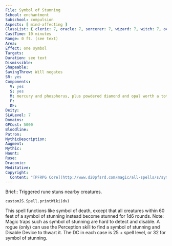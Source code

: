 ```yaml
---
File: Symbol of Stunning
School: enchantment
Subschool: compulsion
Aspects: [ mind-affecting ]
ClassList: { cleric: 7, oracle: 7, sorcerer: 7, wizard: 7, witch: 7, occultist: 5 }
CastTime: 10 minutes
Range: 0 ft. (see text)
Area: 
Effect: one symbol
Targets: 
Duration: see text
Dismissible: 
Shapeable: 
SavingThrow: Will negates
SR: yes
Components:
  V: yes
  S: yes
  M: mercury and phosphorus, plus powdered diamond and opal worth a total of 5,000 gp
  F: 
  DF: 
Deity: 
SLALevel: 7
Domains: 
GPCost: 5000
Bloodline: 
Patron: 
MythicDescription: 
Augment: 
Mythic: 
Haunt: 
Ruse: 
Draconic: 
Meditative: 
Copyright:
  Content: "[PFRPG Core](http://www.d20pfsrd.com/magic/all-spells/s/symbol-of-stunning)"
---
```

Brief:: Triggered rune stuns nearby creatures.

```dataviewjs
customJS.Spell.printWiki(dv)
```

This spell functions like symbol of death, except that all creatures within 60 feet of a symbol of stunning instead become stunned for 1d6 rounds.  Note: Magic traps such as symbol of stunning are hard to detect and disable. A rogue (only) can use the Perception skill to find a symbol of stunning and Disable Device to thwart it. The DC in each case is 25 + spell level, or 32 for symbol of stunning.
